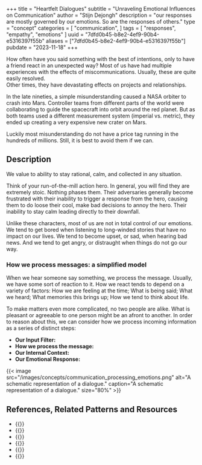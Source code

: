 +++
title = "Heartfelt Dialogues"
subtitle = "Unraveling Emotional Influences on Communication"
author = "Stijn Dejongh"
description = "our responses are mostly governed by our emotions. So are the responses of others."
type = "concept"
categories = [
    "communication",
]
tags = [
    "responses", "empathy", "emotions"
]
uuid = "7dfd0b45-b8e2-4ef9-90b4-e5316397f55b"
aliases = ["7dfd0b45-b8e2-4ef9-90b4-e5316397f55b"]
pubdate = "2023-11-18"
+++

How often have you said something with the best of intentions, only to have a friend react in an unexpected way?
Most of us have had multiple experiences with the effects of miscommunications. Usually, these are quite easily resolved.   
Other times, they have devastating effects on projects and relationships.

In the late nineties, a simple misunderstanding caused a NASA orbiter to crash into Mars.
Controller teams from different parts of the world were collaborating to guide the spacecraft into orbit around the red
planet. But as both teams used a different measurement system (imperial vs. metric), they ended up creating a very expensive new crater on Mars.

Luckily most misunderstanding do not have a price tag running in the hundreds of millions. Still, it is best to avoid them if we can.

## Description

We value to ability to stay rational, calm, and collected in any situation.

Think of your run-of-the-mill action hero. In general, you will find they are extremely stoic. Nothing phases them. Their adversaries generally
become frustrated with their inability to trigger a response from the hero, causing them to do loose their cool, make bad decisions to annoy the 
hero. Their inability to stay calm leading directly to their downfall.

Unlike these characters, most of us are not in total control of our emotions. We tend to get bored when listening to long-winded stories that 
have no impact on our lives. We tend to become upset, or sad, when hearing bad news. And we tend to get angry, or distraught when things do not 
go our way.

### How we process messages: a simplified model 

When we hear someone say something, we process the message. Usually, we have some sort of reaction to it.
How we react tends to depend on a variety of factors: How we are feeling at the time; What is being said; What we heard; What memories this 
brings up; How we tend to think about life. 

To make matters even more complicated, no two people are alike. What is pleasant or agreeable to one person might be an afront to another.
In order to reason about this, we can consider how we process incoming information as a series of distinct steps:

* **Our Input Filter:** 
* **How we process the message:**
* **Our Internal Context:**
* **Our Emotional Response:**


{{< 
  image src="/images/concepts/communication_processing_emotions.png"
  alt="A schematic representation of a dialogue." 
  caption="A schematic representation of a dialogue." 
  size="80%" >}}




## References, Related Patterns and Resources

* {{<reference author="Abrahams, M."
  year="2023"
  isbn="9781668010303"
  title="Think Faster, Talk Smarter"
  publisher="S&S/Simon Element"
  link="https://www.goodreads.com/book/show/101144770-think-faster-talk-smarter" >}}
* {{<reference author="Rosenberg, M.B."
  year="2015"
  isbn="9781892005281"
  title="Nonviolent Communication: A Language of Life"
  publisher="PuddleDancer Press"
  link="https://www.goodreads.com/book/show/25073935-nonviolent-communication" >}}
* {{<reference author="Squirrel, D. & Fredrick, J."
  year="2020"
  isbn="1942788975"
  title="Agile Conversations: Transform Your Conversations, Transform Your Culture"
  publisher="IT Revolution Press"
  link="https://agileconversations.com" >}}
* {{<reference 
  author="Robin Lloyd"
  year="1999"
  site="cnn.com"
  title="Metric mishap caused loss of NASA orbiter"
  publisher="CNN News"
  link="http://edition.cnn.com/TECH/space/9909/30/mars.metric.02/" >}}
* {{<reference 
  author="NERIS Analytics Ltd."
  year="2023"
  site="16personalities.com"
  title="Personality Types"
  link="https://www.16personalities.com/personality-types" >}}
* {{<reference 
  author="Kibeom, L. & Ashton, M. C."
  year="2009"
  site="hexaco.org"
  title="The HEXACO personality inventory"
  link="https://hexaco.org/" >}}
